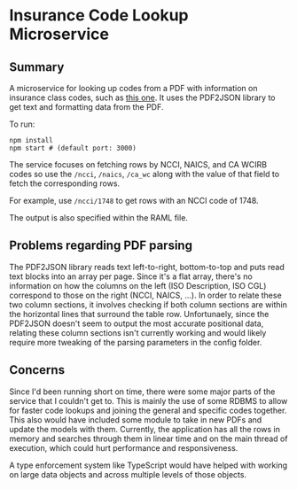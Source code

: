 # Insurance Code Lookup Microservice #

## Summary ##
A microservice for looking up codes from a PDF with information on insurance class codes, such as [this one](http://www.fastcomp.com/downloads/fastcompclasscodecrossreferenceguide.pdf). It uses the PDF2JSON library to get text and formatting data from the PDF.

To run:
```
npm install
npm start # (default port: 3000)
```

The service focuses on fetching rows by NCCI, NAICS, and CA WCIRB codes so use the ```/ncci```, ```/naics```, ```/ca_wc``` along with the value of that field to fetch the corresponding rows.

For example, use ```/ncci/1748``` to get rows with an NCCI code of 1748.

The output is also specified within the RAML file.

## Problems regarding PDF parsing ##
The PDF2JSON library reads text left-to-right, bottom-to-top and puts read text blocks into an array per page. Since it's a flat array, there's no information on how the columns on the left (ISO Description, ISO CGL) correspond to those on the right (NCCI, NAICS, ...). In order to relate these two column sections, it involves checking if both column sections are within the horizontal lines that surround the table row. Unfortunaely, since the PDF2JSON doesn't seem to output the most accurate positional data, relating these column sections isn't currently working and would likely require more tweaking of the parsing parameters in the config folder.

## Concerns ##
Since I'd been running short on time, there were some major parts of the service that I couldn't get to. This is mainly the use of some RDBMS to allow for faster code lookups and joining the general and specific codes together. This also would have included some module to take in new PDFs and update the models with them. Currently, the application has all the rows in memory and searches through them in linear time and on the main thread of execution, which could hurt performance and responsiveness.

A type enforcement system like TypeScript would have helped with working on large data objects and across multiple levels of those objects.